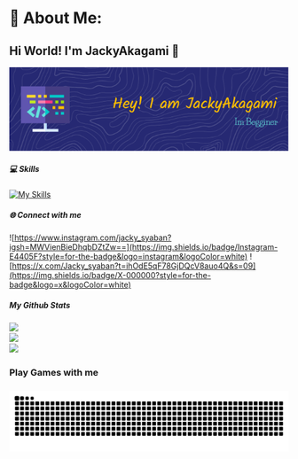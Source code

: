 # 💫 About Me:

## Hi World! I'm JackyAkagami 👋

![Jacky Akagami](img/github-header-1.png)

##### 💻 Skills

[![My Skills](https://skillicons.dev/icons?i=html,php,css,react,js,python,cs,mysql,nodejs,vscode&perline=5)](https://skillicons.dev)

##### 🌐 Connect with me

![https://www.instagram.com/jacky_syaban?igsh=MWVienBieDhqbDZtZw==](https://img.shields.io/badge/Instagram-E4405F?style=for-the-badge&logo=instagram&logoColor=white) ![https://x.com/Jacky_syaban?t=ihOdE5qF78GjDQcV8auo4Q&s=09](https://img.shields.io/badge/X-000000?style=for-the-badge&logo=x&logoColor=white)

##### My Github Stats

![](https://github-readme-stats.vercel.app/api?username=JackyAkagami&theme=gruvbox&hide_border=true&include_all_commits=true&count_private=false)<br/>
![](https://nirzak-streak-stats.vercel.app/?user=JackyAkagami&theme=gruvbox&hide_border=true)<br/>
![](https://github-readme-stats.vercel.app/api/top-langs/?username=JackyAkagami&theme=gruvbox&hide_border=true&include_all_commits=true&count_private=false&layout=compact)

<h3 align="left">Play Games with me</h3>

<!-- ###

<picture>
  <source media="(prefers-color-scheme: dark)" srcset="https://raw.githubusercontent.com/JackyAkagami/JackyAkagami/output/pacman-contribution-graph-dark.svg">
  <source media="(prefers-color-scheme: light)" srcset="https://raw.githubusercontent.com/JackyAkagami/JackyAkagami/output/pacman-contribution-graph.svg">
  <img alt="pacman contribution graph" src="https://raw.githubusercontent.com/JackyAkagami/JackyAkagami/output/pacman-contribution-graph.svg">
</picture> -->

###

<img src="https://raw.githubusercontent.com/JackyAkagami/JackyAkagami/output/snake.svg" alt="Snake animation" />

###

###

<!--
**JackyAkagami/JackyAkagami** is a ✨ _special_ ✨ repository because its `README.md` (this file) appears on your GitHub profile.

Here are some ideas to get you started:

- 🔭 I’m currently working on ...
- 🌱 I’m currently learning ...
- 👯 I’m looking to collaborate on ...
- 🤔 I’m looking for help with ...
- 💬 Ask me about ...
- 📫 How to reach me: ...
- 😄 Pronouns: ...
- ⚡ Fun fact: ...
-->
